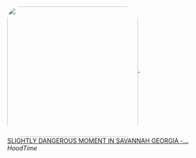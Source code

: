 <!--2024-01-01 01:58:42-->
<div>
<a class="nodecor" href=https://www.youtube.com/watch?v=dxG9QuD338Q target="_blank">
  <img src="https://i.ytimg.com/vi/dxG9QuD338Q/hqdefault.jpg" width="300px" align="middle" alt="" style="border-radius:10%">
</a>
&nbsp;&nbsp;&nbsp;
<div class="inlbl">
  <a class="nodecor" href="https://www.youtube.com/watch?v=dxG9QuD338Q" target="_blank">SLIGHTLY DANGEROUS MOMENT IN SAVANNAH GEORGIA -...</a><br>
  <i class="smaller2">HoodTime</i>
</div>
</div>
